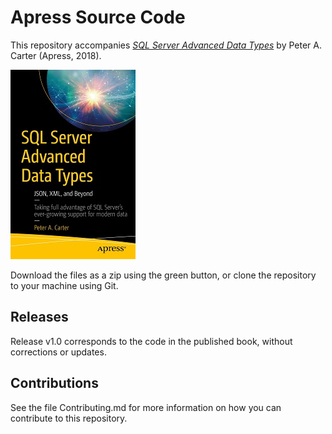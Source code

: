 # Apress Source Code

This repository accompanies [*SQL Server Advanced Data Types*](https://www.apress.com/9781484239001) by Peter A. Carter (Apress, 2018).

[comment]: #cover
![Cover image](9781484239001.jpg)

Download the files as a zip using the green button, or clone the repository to your machine using Git.

## Releases

Release v1.0 corresponds to the code in the published book, without corrections or updates.

## Contributions

See the file Contributing.md for more information on how you can contribute to this repository.